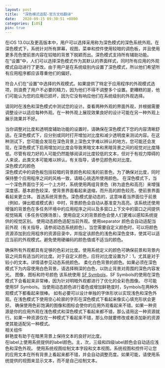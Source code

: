 ```yaml
---
layout: post
title:  "深色模式适配-官方文档翻译"
date:   2020-09-15 09:30:51 +0800
categories: [iOS]
pin: true
---
```



   在iOS 13.0以及更高版本中，用户可以选择采用称为深色模式的深色系统外观。在深色模式下，系统针对所有屏幕，视图，菜单和控件使用较暗的调色板，并且使用更多亮色使前景内容在较暗的背景下脱颖而出。深色模式支持所有辅助功能。
在“设置”中，人们可以选择深色模式作为其默认的界面样式，同时所有应用的外观模式自动进行了更改。由于用户是在系统级别内设置了深色模式，所以他们希望所有应用程序都应该尊重他们的偏好。

   符合人们在“设置”中选择的外观模式。如果提供了特定于应用程序的外观模式选项，则浪费了用户不必要的精力，因为他们不得不调整多个设置。更糟糕的是，他们可能认为您的应用已损坏，因为它没有响应他们在系统级别的外观选择。

   请同时在浅色和深色模式中测试您的设计。查看两种外观的界面外观，并根据需要调整设计以适应每种外观。在一种外观上展现效果良好的设计可能在另一种外观上展示效果并不好。

   当你调整对比度和透明度辅助功能的设置时，请确保在深色模式下您的内容清晰舒适。在深色模式下，应分别或同时打开增加对比度和减少透明度来测试内容。在这种测试下，您可能会发现在深色背景上深色文字难以辨认的地方。您可能还会发现，在深色模式下启用增加对比度会导致黑暗文本和黑暗背景之间的视觉对比度降低。尽管有视力好的人可能仍然能够阅读对比度较低的文本，但对于有视力障碍的人来说，此类文本可能难以辨认。有关指导，请参见颜色和对比度。
<br> 深色模式的颜色 <br>
   深色模式中的调色板包括较暗的背景颜色和较浅的前景色，为了确保对比度，同时保持整个应用程序之间的风格一致，请精心挑选所使用颜色。
在深色模式下，当一个深色界面位于另一个上方时，系统使用两组背景色（称为底色和高亮）来增强深度感。基本颜色较深，使背景界面看起来退缩，而升高的颜色较亮，使前景界面看起来更立体。
首选系统背景色。深色模式是动态的，这意味着当界面位于前景（例如，弹出框或模式表）中时，背景颜色会自动从基准变为高亮。该系统还使用增强的背景色在多任务环境中的应用程序之间以及多窗口上下文中的窗口之间提供视觉隔离（多任务切换场景）。使用自定义的背景颜色会使人们更难以感知系统提供的视觉区别。
使用动态颜色适配当前外观。使用separator 颜色会自动适配当前外观（有关指导，请参阅动态系统颜色）。当您需要自定义颜色时，可以将颜色资源添加到应用程序的资源目录中，并指定该颜色的浅色和深色变体，使其可以适应当前的外观模式。避免使用硬编码的颜色值或不适当的颜色。

   确保所有外观都具有足够的色彩对比度。使用系统定义的颜色可确保前景和背景内容之间具有适当的对比度。对于自定义颜色，应将对比度设置为7：1，尤其是对于较小的文本。详情请参见动态系统颜色。
柔化白色背景的颜色。如果必须在深色模式下为内容使用白色背景，请选择稍深的白色，以防止背景对周围的深色内容发光。
图像，图标和符号颜色
该系统使用 [SF Symbols](https://developer.apple.com/design/human-interface-guidelines/sf-symbols/overview/)，SF Symbols的使用在深色模式下会看起来非常棒，因为针对明暗外观都进行了优化的全彩色图像。
尽可能使用SF Symbols。当使用动态颜色进行着色或增加鲜艳度时，Symbols在两种外观模式下都看起来很棒。
如有必要可以设计单独的字体形状以实现浅色和深色外观。在浅色模式下使用空心轮廓的字形在深色模式下看起来像实心填充形状会更好。
确保使用色彩饱满的图像和图标会使你的应用外观看起来不错。如果一种资源是你的应用外观在浅色模式和深色模式下看起来都不错，那么请用这一种资源就行。如果一种资源仅在一种模式下看起来不错，那么你就要修改或者添加新的资源使其能适配另一种模式。
<br> 相关组件 <br>
   鲜艳度有助于在暗黑背景上保持文本的良好对比度。<br>
   在label上使用系统提供的label颜色。主，次，三级和四级label颜色会自动适应浅色和深色外观。
使用系统视图绘制文本字段和文本视图。系统视图和控件可让您的应用文本在所有背景上看起来都不错，并会自动调整亮度。如果可能，请使用系统提供的视图来显示文本，而不是自己绘制文本。
